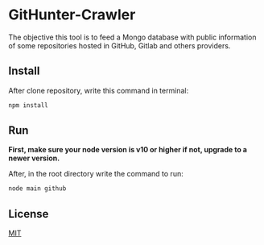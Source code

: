 # GitHunter-Crawler
The objective this tool is to feed a Mongo database with public information of some repositories hosted in GitHub, Gitlab and others providers.

## Install
After clone repository, write this command in terminal:
```bash
npm install
``` 

## Run
**First, make sure your node version is v10 or higher if not, upgrade to a newer version.**

After, in the root directory write the command to run:
```bash
node main github
```

## License
[MIT](https://choosealicense.com/licenses/mit/)